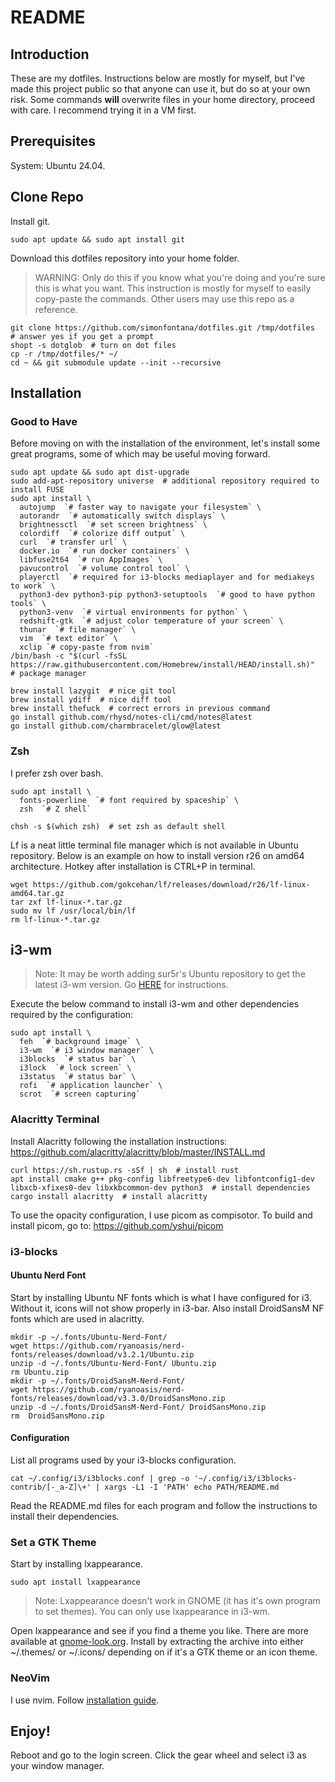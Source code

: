 README
======

## Introduction
These are my dotfiles.
Instructions below are mostly for myself, but I've made this project public so that anyone can use it, but do so at your own risk.
Some commands **will** overwrite files in your home directory, proceed with care. I recommend trying it in a VM first.

## Prerequisites

System: Ubuntu 24.04.

## Clone Repo

Install git.

```
sudo apt update && sudo apt install git
```

Download this dotfiles repository into your home folder.
> WARNING: Only do this if you know what you're doing and you're sure this is what you want.
> This instruction is mostly for myself to easily copy-paste the commands.
> Other users may use this repo as a reference.

```
git clone https://github.com/simonfontana/dotfiles.git /tmp/dotfiles  # answer yes if you get a prompt
shopt -s dotglob  # turn on dot files
cp -r /tmp/dotfiles/* ~/
cd ~ && git submodule update --init --recursive
```

## Installation

### Good to Have

Before moving on with the installation of the environment, let's install some great programs, some of which may be useful moving forward.

```
sudo apt update && sudo apt dist-upgrade
sudo add-apt-repository universe  # additional repository required to install FUSE
sudo apt install \
  autojump  `# faster way to navigate your filesystem` \
  autorandr  `# automatically switch displays` \
  brightnessctl  `# set screen brightness` \
  colordiff  `# colorize diff output` \
  curl  `# transfer url` \
  docker.io  `# run docker containers` \
  libfuse2t64  `# run AppImages` \
  pavucontrol  `# volume control tool` \
  playerctl  `# required for i3-blocks mediaplayer and for mediakeys to work` \
  python3-dev python3-pip python3-setuptools  `# good to have python tools` \
  python3-venv  `# virtual environments for python` \
  redshift-gtk  `# adjust color temperature of your screen` \
  thunar  `# file manager` \
  vim  `# text editor` \
  xclip `# copy-paste from nvim`
/bin/bash -c "$(curl -fsSL https://raw.githubusercontent.com/Homebrew/install/HEAD/install.sh)"  # package manager
```

```
brew install lazygit  # nice git tool
brew install ydiff  # nice diff tool
brew install thefuck  # correct errors in previous command
go install github.com/rhysd/notes-cli/cmd/notes@latest
go install github.com/charmbracelet/glow@latest
```

### Zsh

I prefer zsh over bash.

```
sudo apt install \
  fonts-powerline  `# font required by spaceship` \
  zsh  `# Z shell`
```
```
chsh -s $(which zsh)  # set zsh as default shell
```

Lf is a neat little terminal file manager which is not available in Ubuntu repository.
Below is an example on how to install version r26 on amd64 architecture.
Hotkey after installation is CTRL+P in terminal.

```
wget https://github.com/gokcehan/lf/releases/download/r26/lf-linux-amd64.tar.gz
tar zxf lf-linux-*.tar.gz
sudo mv lf /usr/local/bin/lf
rm lf-linux-*.tar.gz
```

## i3-wm

> Note: It may be worth adding sur5r's Ubuntu repository to get the latest i3-wm version.
> Go [HERE](https://i3wm.org/docs/repositories.html) for instructions.


Execute the below command to install i3-wm and other dependencies required by the configuration:

```
sudo apt install \
  feh  `# background image` \
  i3-wm  `# i3 window manager` \
  i3blocks  `# status bar` \
  i3lock  `# lock screen` \
  i3status  `# status bar` \
  rofi  `# application launcher` \
  scrot  `# screen capturing`
```

### Alacritty Terminal

Install Alacritty following the installation instructions: https://github.com/alacritty/alacritty/blob/master/INSTALL.md

```
curl https://sh.rustup.rs -sSf | sh  # install rust
apt install cmake g++ pkg-config libfreetype6-dev libfontconfig1-dev libxcb-xfixes0-dev libxkbcommon-dev python3  # install dependencies
cargo install alacritty  # install alacritty
```

To use the opacity configuration, I use picom as compisotor.
To build and install picom, go to: https://github.com/yshui/picom

### i3-blocks

#### Ubuntu Nerd Font

Start by installing Ubuntu NF fonts which is what I have configured for i3.
Without it, icons will not show properly in i3-bar.
Also install DroidSansM NF fonts which are used in alacritty.
```
mkdir -p ~/.fonts/Ubuntu-Nerd-Font/
wget https://github.com/ryanoasis/nerd-fonts/releases/download/v3.2.1/Ubuntu.zip
unzip -d ~/.fonts/Ubuntu-Nerd-Font/ Ubuntu.zip
rm Ubuntu.zip
mkdir -p ~/.fonts/DroidSansM-Nerd-Font/
wget https://github.com/ryanoasis/nerd-fonts/releases/download/v3.3.0/DroidSansMono.zip
unzip -d ~/.fonts/DroidSansM-Nerd-Font/ DroidSansMono.zip
rm  DroidSansMono.zip
```

#### Configuration

List all programs used by your i3-blocks configuration.

```
cat ~/.config/i3/i3blocks.conf | grep -o '~/.config/i3/i3blocks-contrib/[-_a-Z]\+' | xargs -L1 -I 'PATH' echo PATH/README.md
```

Read the README.md files for each program and follow the instructions to install their dependencies.

### Set a GTK Theme

Start by installing lxappearance.

```
sudo apt install lxappearance
```

> Note: Lxappearance doesn't work in GNOME (it has it's own program to set themes).
> You can only use lxappearance in i3-wm.

Open lxappearance and see if you find a theme you like.
There are more available at [gnome-look.org](gnome-look.org).
Install by extracting the archive into either ~/.themes/ or ~/.icons/ depending on if it's a GTK theme or an icon theme.

### NeoVim

I use nvim. Follow [installation guide](https://github.com/neovim/neovim/blob/master/INSTALL.md#linux).

## Enjoy!

Reboot and go to the login screen. Click the gear wheel and select i3 as your window manager.
